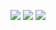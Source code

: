 ![](https://raw.githubusercontent.com/t-a-arnold/swi-homework/gh-pages/images/%E7%8E%A9%E5%AE%B6.png)
![](https://github.com/t-a-arnold/swi-homework/blob/gh-pages/images/%E7%88%86%E7%82%B8.png?raw=true)
![](https://github.com/t-a-arnold/swi-homework/blob/gh-pages/images/gif1.gif?raw=true)